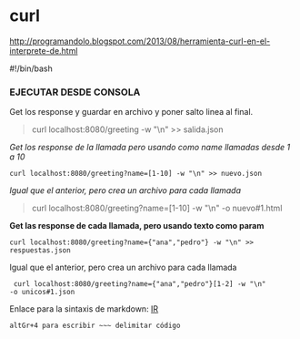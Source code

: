 # curl
http://programandolo.blogspot.com/2013/08/herramienta-curl-en-el-interprete-de.html

#!/bin/bash

### EJECUTAR DESDE CONSOLA

Get los response y guardar en archivo y poner salto linea al final.

> curl localhost:8080/greeting -w "\n" >> salida.json

_Get los response de la llamada pero usando como name llamadas desde 1 a 10_

```
curl localhost:8080/greeting?name=[1-10] -w "\n" >> nuevo.json
```

_Igual que el anterior, pero crea un archivo para cada llamada_

> curl localhost:8080/greeting?name=[1-10] -w "\n" -o nuevo#1.html

**Get las response de cada llamada, pero usando texto como param**

```
curl localhost:8080/greeting?name={"ana","pedro"} -w "\n" >> respuestas.json
```

Igual que el anterior, pero crea un archivo para cada llamada

<code> curl localhost:8080/greeting?name={"ana","pedro"}[1-2] -w "\n" -o unicos#1.json
</code>

Enlace para la sintaxis de markdown: [IR](https://markdown.es/sintaxis-markdown/)

<code>altGr+4 para escribir ~~~ delimitar código</code>

